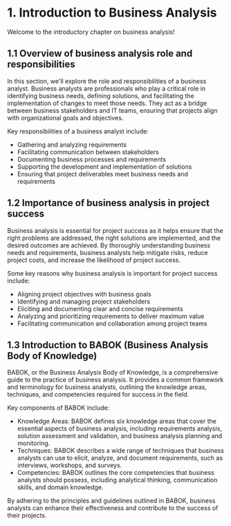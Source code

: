 # 1. Introduction to Business Analysis

Welcome to the introductory chapter on business analysis!

## 1.1 Overview of business analysis role and responsibilities

In this section, we'll explore the role and responsibilities of a business analyst. Business analysts are professionals who play a critical role in identifying business needs, defining solutions, and facilitating the implementation of changes to meet those needs. They act as a bridge between business stakeholders and IT teams, ensuring that projects align with organizational goals and objectives.

Key responsibilities of a business analyst include:
- Gathering and analyzing requirements
- Facilitating communication between stakeholders
- Documenting business processes and requirements
- Supporting the development and implementation of solutions
- Ensuring that project deliverables meet business needs and requirements

## 1.2 Importance of business analysis in project success

Business analysis is essential for project success as it helps ensure that the right problems are addressed, the right solutions are implemented, and the desired outcomes are achieved. By thoroughly understanding business needs and requirements, business analysts help mitigate risks, reduce project costs, and increase the likelihood of project success.

Some key reasons why business analysis is important for project success include:
- Aligning project objectives with business goals
- Identifying and managing project stakeholders
- Eliciting and documenting clear and concise requirements
- Analyzing and prioritizing requirements to deliver maximum value
- Facilitating communication and collaboration among project teams

## 1.3 Introduction to BABOK (Business Analysis Body of Knowledge)

BABOK, or the Business Analysis Body of Knowledge, is a comprehensive guide to the practice of business analysis. It provides a common framework and terminology for business analysts, outlining the knowledge areas, techniques, and competencies required for success in the field.

Key components of BABOK include:
- Knowledge Areas: BABOK defines six knowledge areas that cover the essential aspects of business analysis, including requirements analysis, solution assessment and validation, and business analysis planning and monitoring.
- Techniques: BABOK describes a wide range of techniques that business analysts can use to elicit, analyze, and document requirements, such as interviews, workshops, and surveys.
- Competencies: BABOK outlines the core competencies that business analysts should possess, including analytical thinking, communication skills, and domain knowledge.

By adhering to the principles and guidelines outlined in BABOK, business analysts can enhance their effectiveness and contribute to the success of their projects.

